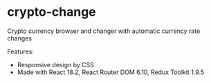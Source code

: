 # crypto-change
Crypto currency browser and changer with automatic currency rate changes

Features:
- Responsive design by CSS
- Made with React 18.2, React Router DOM 6.10, Redux Toolkit 1.9.5

